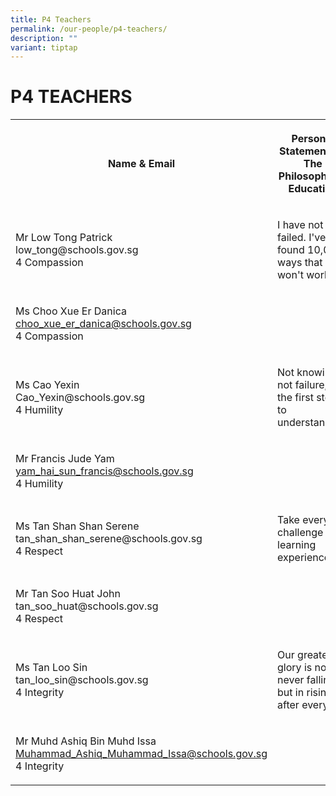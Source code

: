 ```yaml
---
title: P4 Teachers
permalink: /our-people/p4-teachers/
description: ""
variant: tiptap
---
```

<h1><strong>P4 TEACHERS</strong></h1>
<table style="minWidth: 50px">
<colgroup>
<col>
<col>
</colgroup>
<tbody>
<tr>
<th rowspan="1" colspan="1">
<p>Name &amp; Email</p>
</th>
<th rowspan="1" colspan="1">
<p>Personal Statement On The Philosophy Of Education</p>
</th>
</tr>
<tr>
<td rowspan="1" colspan="1">
<p>Mr Low Tong Patrick
<br><a rel="noopener noreferrer nofollow" target="_blank">low_tong@schools.gov.sg</a>
<br>4 Compassion</p>
</td>
<td rowspan="1" colspan="1">
<p>I have not failed. I've just found 10,000 ways that won't work.</p>
</td>
</tr>
<tr>
<td rowspan="1" colspan="1">
<p>Ms Choo Xue Er Danica
<br><a href="mailto:choo_xue_er_danica@schools.gov.sg" rel="noopener noreferrer nofollow" target="_blank">choo_xue_er_danica@schools.gov.sg</a>
<br>4 Compassion</p>
</td>
<td rowspan="1" colspan="1">
<p></p>
</td>
</tr>
<tr>
<td rowspan="1" colspan="1">
<p>Ms Cao Yexin
<br><a rel="noopener noreferrer nofollow" target="_blank">Cao_Yexin@schools.gov.sg</a>
<br>4 Humility</p>
</td>
<td rowspan="1" colspan="1">
<p>Not knowing is not failure, it’s the first step to understanding.</p>
</td>
</tr>
<tr>
<td rowspan="1" colspan="1">
<p>Mr Francis Jude Yam
<br><a href="mailto:yam_hai_sun_francis@schools.gov.sg" rel="noopener noreferrer nofollow" target="_blank">yam_hai_sun_francis@schools.gov.sg</a>
<br>4 Humility</p>
</td>
<td rowspan="1" colspan="1">
<p></p>
</td>
</tr>
<tr>
<td rowspan="1" colspan="1">
<p>Ms Tan Shan Shan Serene
<br><a rel="noopener noreferrer nofollow" target="_blank">tan_shan_shan_serene@schools.gov.sg</a>
<br>4 Respect</p>
</td>
<td rowspan="1" colspan="1">
<p>Take every challenge as a learning experience!</p>
</td>
</tr>
<tr>
<td rowspan="1" colspan="1">
<p>Mr Tan Soo Huat John
<br><a rel="noopener noreferrer nofollow" target="_blank">tan_soo_huat@schools.gov.sg</a>
<br>4 Respect</p>
</td>
<td rowspan="1" colspan="1">
<p></p>
</td>
</tr>
<tr>
<td rowspan="1" colspan="1">
<p>Ms Tan Loo Sin
<br><a rel="noopener noreferrer nofollow" target="_blank">tan_loo_sin@schools.gov.sg</a>
<br>4 Integrity</p>
</td>
<td rowspan="1" colspan="1">
<p>Our greatest glory is not in never falling but in rising after every fall.</p>
</td>
</tr>
<tr>
<td rowspan="1" colspan="1">
<p>Mr Muhd Ashiq Bin Muhd Issa
<br><a href="mailto:Muhammad_Ashiq_Muhammad_Issa@schools.gov.sg" rel="noopener noreferrer nofollow" target="_blank">Muhammad_Ashiq_Muhammad_Issa@schools.gov.sg</a>
<br>4 Integrity</p>
</td>
<td rowspan="1" colspan="1">
<p></p>
</td>
</tr>
</tbody>
</table>
<p></p>